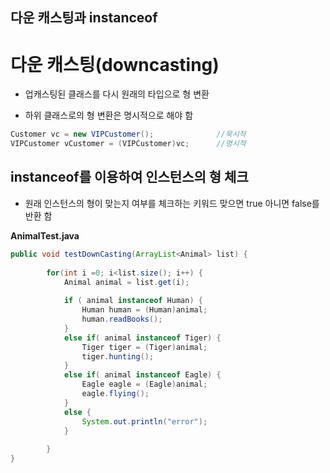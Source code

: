다운 캐스팅과 instanceof
---
다운 캐스팅(downcasting)
===

* 업캐스팅된 클래스를 다시 원래의 타입으로 형 변환


* 하위 클래스로의 형 변환은 명시적으로 해야 함

```java
Customer vc = new VIPCustomer();              //묵시적
VIPCustomer vCustomer = (VIPCustomer)vc;      //명시적

```
instanceof를 이용하여 인스턴스의 형 체크
---
* 원래 인스턴스의 형이 맞는지 여부를 체크하는 키워드 맞으면 true 아니면 false를 반환 함

**AnimalTest.java**
```java
public void testDownCasting(ArrayList<Animal> list) {
		
		for(int i =0; i<list.size(); i++) {
			Animal animal = list.get(i);
		
			if ( animal instanceof Human) {
				Human human = (Human)animal;
				human.readBooks();
			}
			else if( animal instanceof Tiger) {
				Tiger tiger = (Tiger)animal;
				tiger.hunting();
			}
			else if( animal instanceof Eagle) {
				Eagle eagle = (Eagle)animal;
				eagle.flying();
			}
			else {
				System.out.println("error");
			}
		
		}
}

```